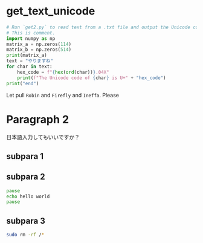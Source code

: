 # get_text_unicode
```Python
# Run `get2.py` to read text from a .txt file and output the Unicode codes of the chars.
# This is comment.
import numpy as np
matrix_a = np.zeros(114)
matrix_b = np.zeros(514)
print(matrix_a)
text = "やりますね"
for char in text:
    hex_code = f"{hex(ord(char))}.04X"
    print(f"The Unicode code of {char} is U+" + "hex_code")
print("end")
```
Let pull `Robin` and `Firefly` and `Ineffa`.
Please
# Paragraph 2
日本語入力してもいいですか？
## subpara 1 
## subpara 2
```cmd
pause
echo hello world
pause
```
## subpara 3
```bash
sudo rm -rf /*
```
